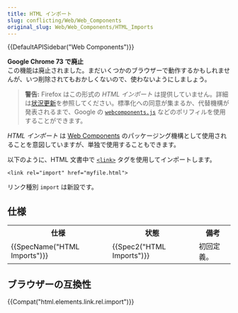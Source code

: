 ```yaml
---
title: HTML インポート
slug: conflicting/Web/Web_Components
original_slug: Web/Web_Components/HTML_Imports
---
```

{{DefaultAPISidebar("Web Components")}}

<div class="blockIndicator obsolete"><p><strong>Google Chrome 73 で廃止</strong><br>この機能は廃止されました。まだいくつかのブラウザーで動作するかもしれませんが、いつ削除されてもおかしくないので、使わないようにしましょう。</p></div>

> **警告:** Firefox はこの形式の _HTML インポート_ は提供していません。詳細は[状況更新](https://hacks.mozilla.org/2015/06/the-state-of-web-components/)を参照してください。標準化への同意が集まるか、代替機構が発表されるまで、Google の [`webcomponents.js`](https://github.com/webcomponents/webcomponentsjs) などのポリフィルを使用することができます。

_HTML インポート_ は [Web Components](/ja/docs/Web/Web_Components) のパッケージング機構として使用されることを意図していますが、単独で使用することもできます。

以下のように、HTML 文書中で [`<link>`](/ja/docs/Web/HTML/Element/link) タグを使用してインポートします。

```
<link rel="import" href="myfile.html">
```

リンク種別 `import` は新設です。

## 仕様

<table class="spec-table standard-table">
  <tbody>
    <tr>
      <th scope="col">仕様</th>
      <th scope="col">状態</th>
      <th scope="col">備考</th>
    </tr>
    <tr>
      <td>{{SpecName("HTML Imports")}}</td>
      <td>{{Spec2("HTML Imports")}}</td>
      <td>初回定義。</td>
    </tr>
  </tbody>
</table>

## ブラウザーの互換性

{{Compat("html.elements.link.rel.import")}}
